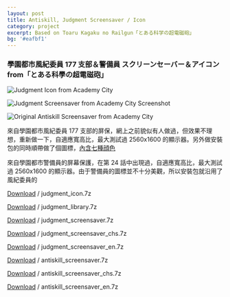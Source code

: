 ```yaml
---
layout: post
title: Antiskill, Judgment Screensaver / Icon
category: project
excerpt: Based on Toaru Kagaku no Railgun「とある科学の超電磁砲」
bg: '#eafbf1'
---
```


<h3>學園都市風紀委員 177 支部＆警備員 スクリーンセーバー＆アイコン from「とある科學の超電磁砲」</h3>

<p><img src="{{ site.file }}/judgment-screensaver-icon-from-academy-city-00.png" alt="Judgment Icon from Academy City" class="no-border"></p>

<p><img src="{{ site.file }}/judgment-screensaver-icon-from-academy-city-02.png" alt="Judgment Screensaver from Academy City Screenshot"></p>

<p><img src="{{ site.file }}/antiskill-screensaver-from-academy-city-02.jpg" alt="Original Antiskill Screensaver from Academy City"></p>

<p>來自學園都市風紀委員 177 支部的屏保，網上之前貌似有人做過，但效果不理想，重新做一下，自適應寬高比，最大測試過 2560x1600 的顯示器。另外做安裝包的同時順帶做了個圖標，<a href="{{ site.file }}/judgment-screensaver-icon-from-academy-city-01.png">內含七種顔色</a></p>

<p>來自學園都市警備員的屏幕保護，在第 24 話中出現過，自適應寬高比，最大測試過 2560x1600 的顯示器。由于警備員的圖標並不十分美觀，所以安裝包就沿用了風紀委員的</p>
<p class=download><a href="{{ site.file }}/download/judgment_icon.7z">Download</a> / judgment_icon.7z</p>
<p class=download><a href="{{ site.file }}/download/judgment_library.7z">Download</a> / judgment_library.7z</p>
<p class=download><a href="{{ site.file }}/download/judgment_screensaver.7z">Download</a> / judgment_screensaver.7z</p>
<p class=download><a href="{{ site.file }}/download/judgment_screensaver_chs.7z">Download</a> / judgment_screensaver_chs.7z</p>
<p class=download><a href="{{ site.file }}/download/judgment_screensaver_en.7z">Download</a> / judgment_screensaver_en.7z</p>
<p class=download><a href="{{ site.file }}/download/antiskill_screensaver.7z">Download</a> / antiskill_screensaver.7z</p>
<p class=download><a href="{{ site.file }}/download/antiskill_screensaver_chs.7z">Download</a> / antiskill_screensaver_chs.7z</p>
<p class=download><a href="{{ site.file }}/download/antiskill_screensaver_en.7z">Download</a> / antiskill_screensaver_en.7z</p>
